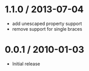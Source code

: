 
1.1.0 / 2013-07-04 
==================

 * add unescaped property support
 * remove support for single braces

0.0.1 / 2010-01-03
==================

  * Initial release
